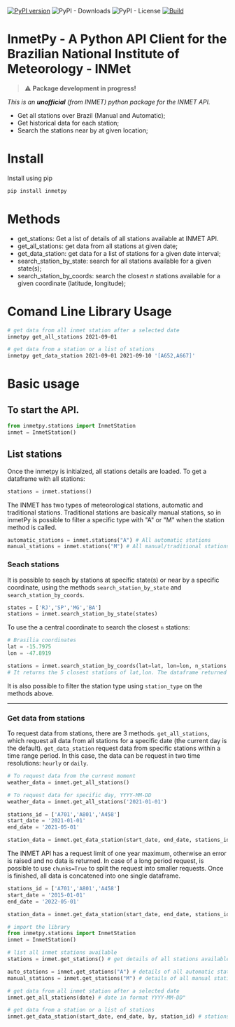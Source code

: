 [![PyPI version](https://badge.fury.io/py/inmetpy.svg)](https://badge.fury.io/py/inmetpy)
![PyPI - Downloads](https://img.shields.io/pypi/dm/inmetpy?color=blue)
![PyPI - License](https://img.shields.io/pypi/l/inmetpy)
[![Build](https://github.com/ocfgaldino/inmetpy/actions/workflows/inmetpy.yml/badge.svg)](https://github.com/ocfgaldino/inmetpy/actions/workflows/inmetpy.yml)

# InmetPy - A Python API Client for the Brazilian National Institute of Meteorology - INMet



> :warning: **Package development in progress!** 


*This is an **unofficial** (from INMET) python package for the INMET API.*


- Get all stations over Brazil (Manual and Automatic);
- Get historical data for each station;
- Search the stations near by at given location;

# Install

Install using pip

```bash
pip install inmetpy
```

# Methods
- get_stations: Get a list of details of all stations available at INMET API.
- get_all_stations: get data from all stations at given date;
- get_data_station: get data for a list of stations for a given date interval;
- search_station_by_state: search for all stations available for a given state(s);
- search_station_by_coords: search the closest *n* stations available for a given coordinate (latitude, longitude); 



# Comand Line Library Usage

```bash
# get data from all inmet station after a selected date
inmetpy get_all_stations 2021-09-01

# get data from a station or a list of stations
inmetpy get_data_station 2021-09-01 2021-09-10 '[A652,A667]'
```

# Basic usage

## To start the API.

```python
from inmetpy.stations import InmetStation
inmet = InmetStation()
```

## List stations

Once the inmetpy is initialzed, all stations details are loaded. To get a dataframe with all stations:

```python
stations = inmet.stations()
```

The INMET has two types of meteorological stations, automatic and traditional stations. Traditional stations are basically manual stations, so in inmetPy is possible to filter a specific type with "A" or "M" when the station method is called. 

```python
automatic_stations = inmet.stations("A") # All automatic stations
manual_stations = inmet.stations("M") # All manual/traditional stations
```

### Seach stations 

It is possible to seach by stations at specific state(s) or near by a specific coordinate, using the methods `search_station_by_state` and `search_station_by_coords`. 

```python
states = ['RJ','SP','MG','BA']
stations = inmet.search_station_by_state(states)
```

To use the a central coordinate to search the closest `n` stations:

```python
# Brasilia coordinates
lat = -15.7975
lon = -47.8919

stations = inmet.search_station_by_coords(lat=lat, lon=lon, n_stations = 5)
# It returns the 5 closest stations of lat,lon. The dataframe returned contains a new attribute `DISTANCE`, with the distance of that stations of lat,lon, in kilometers.

```

It is also possible to filter the station type using `station_type` on the methods above.

---

### Get data from stations

To request data from stations, there are 3 methods. `get_all_stations`, which request all data from all stations for a specific date (the current day is the default). `get_data_station` request data from specific stations within a time range period. In this case, the data can be request in two time resolutions: `hourly` or `daily`.

```python
# To request data from the current moment
weather_data = inmet.get_all_stations() 

# To request data for specific day, YYYY-MM-DD
weather_data = inmet.get_all_stations('2021-01-01') 

```

```python
stations_id = ['A701','A801','A458']
start_date = '2021-01-01'
end_date = '2021-05-01'

station_data = inmet.get_data_station(start_date, end_date, stations_id, 'hour')

```

The INMET API has a request limit of one year maximum, otherwise an error is raised and no data is returned. In case of a long period request, is possible to use `chunks=True` to split the request into smaller requests. Once is finished, all data is concatened into one single dataframe.

```python
stations_id = ['A701','A801','A458']
start_date = '2015-01-01'
end_date = '2022-05-01'

station_data = inmet.get_data_station(start_date, end_date, stations_id, 'hour', chunks=True)

```




```python
# import the library
from inmetpy.stations import InmetStation
inmet = InmetStation()

# list all inmet stations available
stations = inmet.get_stations() # get details of all stations available

auto_stations = inmet.get_stations("A") # details of all automatic stations
manual_stations = inmet.get_stations("M") # details of all manual stations

# get data from all inmet station after a selected date
inmet.get_all_stations(date) # date in format YYYY-MM-DD"

# get data from a station or a list of stations
inmet.get_data_station(start_date, end_date, by, station_id) # stations must be a list of strings with the "CD_STATION" (ID) of the stations desired.
```
